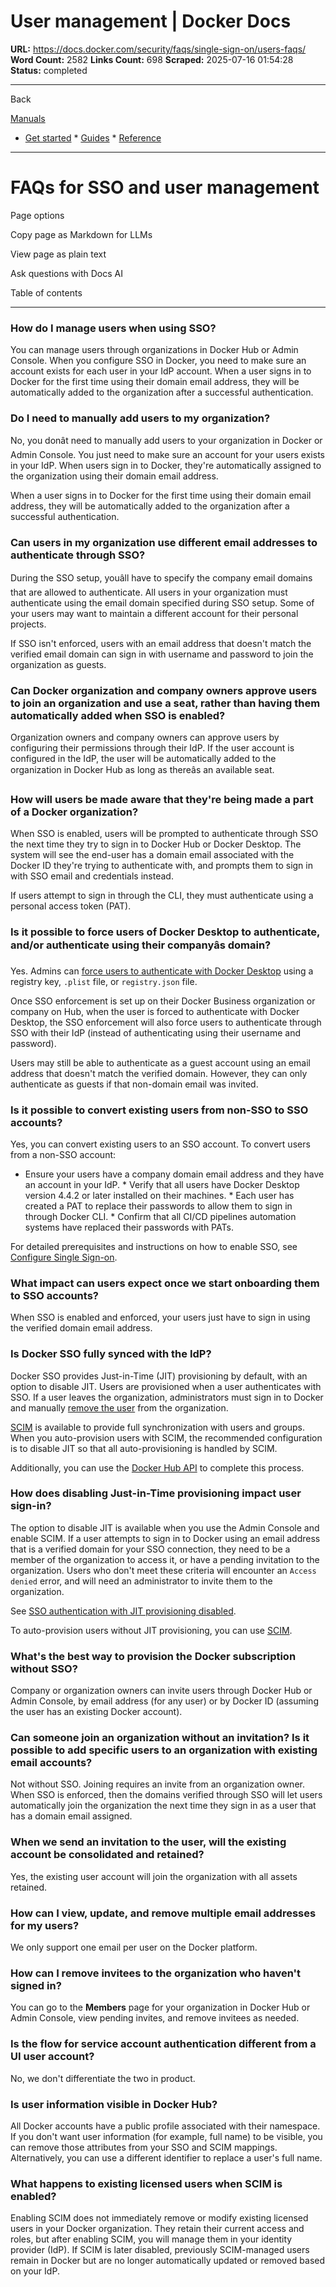 # User management | Docker Docs

**URL:** https://docs.docker.com/security/faqs/single-sign-on/users-faqs/
**Word Count:** 2582
**Links Count:** 698
**Scraped:** 2025-07-16 01:54:28
**Status:** completed

---

Back

[Manuals](https://docs.docker.com/manuals/)

  * [Get started](https://docs.docker.com/get-started/)   * [Guides](https://docs.docker.com/guides/)   * [Reference](https://docs.docker.com/reference/)

* * *

# FAQs for SSO and user management

Page options

Copy page as Markdown for LLMs

View page as plain text

Ask questions with Docs AI

Table of contents

* * *

### How do I manage users when using SSO?

You can manage users through organizations in Docker Hub or Admin Console. When you configure SSO in Docker, you need to make sure an account exists for each user in your IdP account. When a user signs in to Docker for the first time using their domain email address, they will be automatically added to the organization after a successful authentication.

### Do I need to manually add users to my organization?

No, you donât need to manually add users to your organization in Docker or Admin Console. You just need to make sure an account for your users exists in your IdP. When users sign in to Docker, they're automatically assigned to the organization using their domain email address.

When a user signs in to Docker for the first time using their domain email address, they will be automatically added to the organization after a successful authentication.

### Can users in my organization use different email addresses to authenticate through SSO?

During the SSO setup, youâll have to specify the company email domains that are allowed to authenticate. All users in your organization must authenticate using the email domain specified during SSO setup. Some of your users may want to maintain a different account for their personal projects.

If SSO isn't enforced, users with an email address that doesn't match the verified email domain can sign in with username and password to join the organization as guests.

### Can Docker organization and company owners approve users to join an organization and use a seat, rather than having them automatically added when SSO is enabled?

Organization owners and company owners can approve users by configuring their permissions through their IdP. If the user account is configured in the IdP, the user will be automatically added to the organization in Docker Hub as long as thereâs an available seat.

### How will users be made aware that they're being made a part of a Docker organization?

When SSO is enabled, users will be prompted to authenticate through SSO the next time they try to sign in to Docker Hub or Docker Desktop. The system will see the end-user has a domain email associated with the Docker ID they're trying to authenticate with, and prompts them to sign in with SSO email and credentials instead.

If users attempt to sign in through the CLI, they must authenticate using a personal access token \(PAT\).

### Is it possible to force users of Docker Desktop to authenticate, and/or authenticate using their companyâs domain?

Yes. Admins can [force users to authenticate with Docker Desktop](https://docs.docker.com/enterprise/security/enforce-sign-in/) using a registry key, `.plist` file, or `registry.json` file.

Once SSO enforcement is set up on their Docker Business organization or company on Hub, when the user is forced to authenticate with Docker Desktop, the SSO enforcement will also force users to authenticate through SSO with their IdP \(instead of authenticating using their username and password\).

Users may still be able to authenticate as a guest account using an email address that doesn't match the verified domain. However, they can only authenticate as guests if that non-domain email was invited.

### Is it possible to convert existing users from non-SSO to SSO accounts?

Yes, you can convert existing users to an SSO account. To convert users from a non-SSO account:

  * Ensure your users have a company domain email address and they have an account in your IdP.   * Verify that all users have Docker Desktop version 4.4.2 or later installed on their machines.   * Each user has created a PAT to replace their passwords to allow them to sign in through Docker CLI.   * Confirm that all CI/CD pipelines automation systems have replaced their passwords with PATs.

For detailed prerequisites and instructions on how to enable SSO, see [Configure Single Sign-on](https://docs.docker.com/enterprise/security/single-sign-on/configure/).

### What impact can users expect once we start onboarding them to SSO accounts?

When SSO is enabled and enforced, your users just have to sign in using the verified domain email address.

### Is Docker SSO fully synced with the IdP?

Docker SSO provides Just-in-Time \(JIT\) provisioning by default, with an option to disable JIT. Users are provisioned when a user authenticates with SSO. If a user leaves the organization, administrators must sign in to Docker and manually [remove the user](https://docs.docker.com/admin/organization/members/#remove-a-member-or-invitee) from the organization.

[SCIM](https://docs.docker.com/enterprise/security/provisioning/scim/) is available to provide full synchronization with users and groups. When you auto-provision users with SCIM, the recommended configuration is to disable JIT so that all auto-provisioning is handled by SCIM.

Additionally, you can use the [Docker Hub API](https://docs.docker.com/reference/api/hub/latest/) to complete this process.

### How does disabling Just-in-Time provisioning impact user sign-in?

The option to disable JIT is available when you use the Admin Console and enable SCIM. If a user attempts to sign in to Docker using an email address that is a verified domain for your SSO connection, they need to be a member of the organization to access it, or have a pending invitation to the organization. Users who don't meet these criteria will encounter an `Access denied` error, and will need an administrator to invite them to the organization.

See [SSO authentication with JIT provisioning disabled](https://docs.docker.com/enterprise/security/provisioning/just-in-time/#sso-authentication-with-jit-provisioning-disabled).

To auto-provision users without JIT provisioning, you can use [SCIM](https://docs.docker.com/enterprise/security/provisioning/scim/).

### What's the best way to provision the Docker subscription without SSO?

Company or organization owners can invite users through Docker Hub or Admin Console, by email address \(for any user\) or by Docker ID \(assuming the user has an existing Docker account\).

### Can someone join an organization without an invitation? Is it possible to add specific users to an organization with existing email accounts?

Not without SSO. Joining requires an invite from an organization owner. When SSO is enforced, then the domains verified through SSO will let users automatically join the organization the next time they sign in as a user that has a domain email assigned.

### When we send an invitation to the user, will the existing account be consolidated and retained?

Yes, the existing user account will join the organization with all assets retained.

### How can I view, update, and remove multiple email addresses for my users?

We only support one email per user on the Docker platform.

### How can I remove invitees to the organization who haven't signed in?

You can go to the **Members** page for your organization in Docker Hub or Admin Console, view pending invites, and remove invitees as needed.

### Is the flow for service account authentication different from a UI user account?

No, we don't differentiate the two in product.

### Is user information visible in Docker Hub?

All Docker accounts have a public profile associated with their namespace. If you don't want user information \(for example, full name\) to be visible, you can remove those attributes from your SSO and SCIM mappings. Alternatively, you can use a different identifier to replace a user's full name.

### What happens to existing licensed users when SCIM is enabled?

Enabling SCIM does not immediately remove or modify existing licensed users in your Docker organization. They retain their current access and roles, but after enabling SCIM, you will manage them in your identity provider \(IdP\). If SCIM is later disabled, previously SCIM-managed users remain in Docker but are no longer automatically updated or removed based on your IdP.